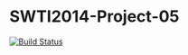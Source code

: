 SWTI2014-Project-05
===================
[![Build Status](https://travis-ci.org/SWTI2014/SWTI2014-Project-05.svg)](https://travis-ci.org/SWTI2014/SWTI2014-Project-05)
